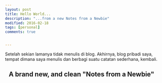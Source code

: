 ```yaml
---
layout: post
title: Hello World...
description: "...from a new Notes from a Newbie"
modified: 2016-02-18
tags: [personal]
comments: true


---
```


Setelah sekian lamanya tidak menulis di blog. Akhirnya, blog pribadi saya, tempat dimana saya menulis dan berbagi suatu catatan sederhana, kembali.

<div align="center">
<h2> A brand new, and clean "Notes from a Newbie"</h2>
</div>
